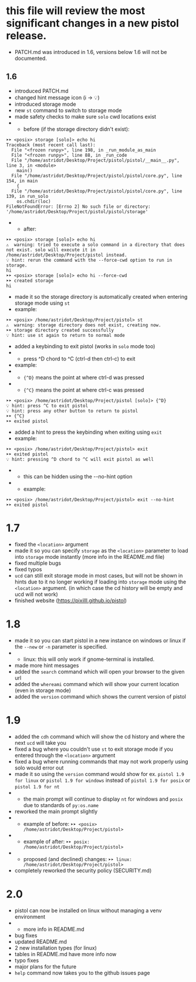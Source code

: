 # this file will review the most significant changes in a new pistol release.
- PATCH.md was introduced in 1.6, versions below 1.6 will not be documented.

## 1.6
- introduced PATCH.md
- changed hint message icon (ℹ️ -> 💡)
- introduced storage mode
- new `st` command to switch to storage mode
- made safety checks to make sure `solo` cwd locations exist
- - before (if the storage directory didn't exist):
```
➤➤ <posix> storage [solo]> echo hi
Traceback (most recent call last):
  File "<frozen runpy>", line 198, in _run_module_as_main
  File "<frozen runpy>", line 88, in _run_code
  File "/home/astridot/Desktop/Project/pistol/pistol/__main__.py", line 3, in <module>
    main()
  File "/home/astridot/Desktop/Project/pistol/pistol/core.py", line 154, in main
    {
  File "/home/astridot/Desktop/Project/pistol/pistol/core.py", line 139, in run_solo
    os.chdir(loc)
FileNotFoundError: [Errno 2] No such file or directory: '/home/astridot/Desktop/Project/pistol/pistol/storage'
```
- - after:
```
➤➤ <posix> storage [solo]> echo hi
⚠️  warning: tried to execute a solo command in a directory that does not exist. solo will execute it in /home/astridot/Desktop/Project/pistol instead.
💡 hint: rerun the command with the --force-cwd option to run in storage.
hi
➤➤ <posix> storage [solo]> echo hi --force-cwd
➤➤ created storage
hi
```
- made it so the storage directory is automatically created when entering storage mode using `st`
- example:
```
➤➤ <posix> /home/astridot/Desktop/Project/pistol> st
⚠️  warning: storage directory does not exist, creating now.
➤➤ storage directory created successfully
💡 hint: use st again to return to normal mode
```
- added a keybinding to exit pistol (works in `solo` mode too)
- - press ^D chord to ^C (ctrl-d then ctrl-c) to exit
- example:
- - `{^D}` means the point at where ctrl-d was pressed
- - `{^C}` means the point at where ctrl-c was pressed
```
➤➤ <posix> /home/astridot/Desktop/Project/pistol [solo]> {^D}
💡 hint: press ^C to exit pistol
💡 hint: press any other button to return to pistol
➤➤ {^C}
➤➤ exited pistol
```
- added a hint to press the keybinding when exiting using `exit`
- example:
```
➤➤ <posix> /home/astridot/Desktop/Project/pistol> exit
➤➤ exited pistol
💡 hint: pressing ^D chord to ^C will exit pistol as well
```
- - this can be hidden using the --no-hint option
- - example:
```
➤➤ <posix> /home/astridot/Desktop/Project/pistol> exit --no-hint
➤➤ exited pistol
```

# 1.7
- fixed the `<location>` argument
- made it so you can specify `storage` as the `<location>` parameter to load into `storage` mode instantly (more info in the README.md file)
- fixed multiple bugs
- fixed typos
- `ucd` can still exit storage mode in most cases, but will not be shown in hints due to it no longer working if loading into `storage` mode using the `<location>` argument. (in which case the cd history will be empty and ucd will not work)
- finished website (https://pixilll.github.io/pistol)

# 1.8
- made it so you can start pistol in a new instance on windows or linux if the `--new` or `-n` parameter is specified.
- - linux: this will only work if gnome-terminal is installed.
- made more hint messages
- added the `search` command which will open your browser to the given url
- added the `whereami` command which will show your current location (even in storage mode)
- added the `version` command which shows the current version of pistol

# 1.9
- added the `cdh` command which will show the cd history and where the next `ucd` will take you
- fixed a bug where you couldn't use `st` to exit storage mode if you entered through the `<location>` argument
- fixed a bug where running commands that may not work properly using solo would error out
- made it so using the `version` command would show for ex. `pistol 1.9 for linux` or `pistol 1.9 for windows` instead of `pistol 1.9 for posix` or `pistol 1.9 for nt`
- - the main prompt will continue to display `nt` for windows and `posix` due to standards of `py:os.name`
- reworked the main prompt slightly
- - example of before: `➤➤ <posix> /home/astridot/Desktop/Project/pistol>`
- - example of after: `➤➤ posix: /home/astridot/Desktop/Project/pistol>`
- - proposed (and declined) changes: `➤➤ linux: /home/astridot/Desktop/Project/pistol>`
- completely reworked the security policy (SECURITY.md)

# 2.0
- pistol can now be installed on linux without managing a venv environment
- - more info in README.md
- bug fixes
- updated README.md
- 2 new installation types (for linux)
- tables in README.md have more info now
- typo fixes
- major plans for the future
- `help` command now takes you to the github issues page